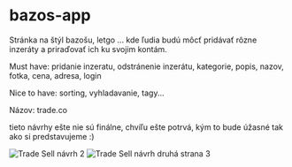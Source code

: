 # bazos-app

Stránka na štýl bazošu, letgo ... kde ľudia budú môcť pridávať rôzne inzeráty a priraďovať ich ku svojim kontám.

Must have: pridanie inzeratu, odstránenie inzerátu, kategorie, popis, nazov, fotka, cena, adresa, login

Nice to have: sorting, vyhladavanie, tagy...

Názov: trade.co

tieto návrhy ešte nie sú finálne, chvíľu ešte potrvá, kým to bude úžasné tak ako si predstavujeme :)

![Trade Sell návrh 2](https://user-images.githubusercontent.com/56106334/109392901-0af97600-791f-11eb-9360-1909fa32c95f.png)
![Trade Sell návrh druhá strana 3](https://user-images.githubusercontent.com/56106334/109392923-39775100-791f-11eb-98bd-5d72af231c45.png)
